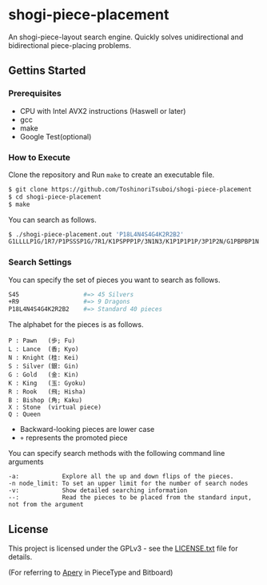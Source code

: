 # shogi-piece-placement

An shogi-piece-layout search engine. Quickly solves unidirectional and bidirectional piece-placing problems.

## Gettins Started

### Prerequisites

- CPU with Intel AVX2 instructions (Haswell or later)
- gcc
- make
- Google Test(optional)

### How to Execute

Clone the repository and Run `make` to create an executable file.

```sh
$ git clone https://github.com/ToshinoriTsuboi/shogi-piece-placement
$ cd shogi-piece-placement
$ make
```

You can search as follows.

```sh
$ ./shogi-piece-placement.out 'P18L4N4S4G4K2R2B2'
G1LLLLP1G/1R7/P1PSSSP1G/7R1/K1PSPPP1P/3N1N3/K1P1P1P1P/3P1P2N/G1PBPBP1N b - 1
```

### Search Settings

You can specify the set of pieces you want to search as follows.

```sh
S45                  #=> 45 Silvers
+R9                  #=> 9 Dragons
P18L4N4S4G4K2R2B2    #=> Standard 40 pieces
```

The alphabet for the pieces is as follows.

```
P : Pawn   (歩; Fu)
L : Lance  (香; Kyo)
N : Knight (桂: Kei)
S : Silver (銀: Gin)
G : Gold   (金: Kin)
K : King   (玉: Gyoku)
R : Rook   (飛; Hisha)
B : Bishop (角; Kaku)
X : Stone  (virtual piece)
Q : Queen
```

- Backward-looking pieces are lower case
- `+` represents the promoted piece

You can specify search methods with the following command line arguments

```
-a:            Explore all the up and down flips of the pieces.
-n node_limit: To set an upper limit for the number of search nodes
-v:            Show detailed searching information
--:            Read the pieces to be placed from the standard input, not from the argument
```

## License

This project is licensed under the GPLv3 - see the [LICENSE.txt](LICENSE.txt) file for details.

(For referring to [Apery](https://github.com/HiraokaTakuya/apery) in PieceType and Bitboard)